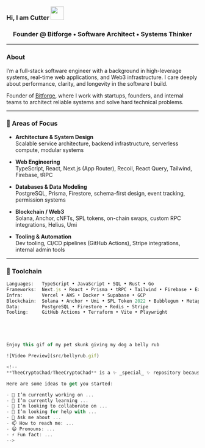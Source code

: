 ### Hi, I am Cutter <img src="https://media.giphy.com/media/hvRJCLFzcasrR4ia7z/giphy.gif" width="35">

<h3 align="center">Founder @ Bitforge • Software Architect • Systems Thinker</h3>

---

### About

I’m a full-stack software engineer with a background in high-leverage systems, real-time web applications, and Web3 infrastructure. I care deeply about performance, clarity, and longevity in the software I build.

Founder of [Bitforge](https://www.bitforge.studio), where I work with startups, founders, and internal teams to architect reliable systems and solve hard technical problems.

---

### 🧠 Areas of Focus

- **Architecture & System Design**  
  Scalable service architecture, backend infrastructure, serverless compute, modular systems

- **Web Engineering**  
  TypeScript, React, Next.js (App Router), Recoil, React Query, Tailwind, Firebase, tRPC

- **Databases & Data Modeling**  
  PostgreSQL, Prisma, Firestore, schema-first design, event tracking, permission systems

- **Blockchain / Web3**  
  Solana, Anchor, cNFTs, SPL tokens, on-chain swaps, custom RPC integrations, Helius, Umi

- **Tooling & Automation**  
  Dev tooling, CI/CD pipelines (GitHub Actions), Stripe integrations, internal admin tools

---

### 🔧 Toolchain

```ts
Languages:   TypeScript • JavaScript • SQL • Rust • Go
Frameworks:  Next.js • React • Prisma • tRPC • Tailwind • Firebase • Express
Infra:       Vercel • AWS • Docker • Supabase • GCP
Blockchain:  Solana • Anchor • Umi • SPL Token 2022 • Bubblegum • Metaplex • Light Protocol
Data:        PostgreSQL • Firestore • Redis • Stripe
Tooling:     GitHub Actions • Terraform • Vite • Playwright





Enjoy this gif of my pet skunk giving my dog a belly rub

![Video Preview](src/bellyrub.gif)

<!--
**TheeCryptoChad/TheeCryptoChad** is a ✨ _special_ ✨ repository because its `README.md` (this file) appears on your GitHub profile.

Here are some ideas to get you started:

- 🔭 I’m currently working on ...
- 🌱 I’m currently learning ...
- 👯 I’m looking to collaborate on ...
- 🤔 I’m looking for help with ...
- 💬 Ask me about ...
- 📫 How to reach me: ...
- 😄 Pronouns: ...
- ⚡ Fun fact: ...
-->
```
